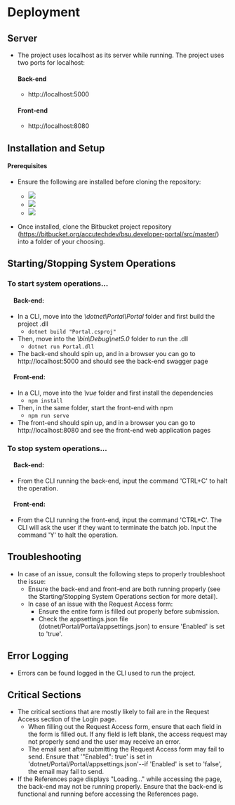 # Deployment 

## Server
- The project uses localhost as its server while running. The project uses two ports for localhost:
  #### Back-end
  - http://localhost:5000
  #### Front-end
  - http://localhost:8080

## Installation and Setup
#### Prerequisites
  - Ensure the following are installed before cloning the repository:
  
     - <img src=https://img.shields.io/badge/.NET%205-v5.0.402-blue>
     - <img src=https://img.shields.io/badge/npm-v6.14.15-red>
     - <img src=https://img.shields.io/badge/Vue%20CLI-v4.5.13-brightgreen>
  - Once installed, clone the Bitbucket project repository (https://bitbucket.org/accutechdev/bsu.developer-portal/src/master/) into a folder of your choosing.

## Starting/Stopping System Operations
### To start system operations...
#### &emsp;Back-end:
- In a CLI, move into the *\dotnet\Portal\Portal* folder and first build the project .dll
    - `dotnet build "Portal.csproj"`
- Then, move into the *\bin\Debug\net5.0* folder to run the .dll
    - `dotnet run Portal.dll`
- The back-end should spin up, and in a browser you can go to http://localhost:5000 and should see the back-end swagger page

#### &emsp;Front-end:
- In a CLI, move into the *\vue* folder and first install the dependencies
    - `npm install`
- Then, in the same folder, start the front-end with npm
    - `npm run serve`
- The front-end should spin up, and in a browser you can go to http://localhost:8080 and see the front-end web application pages

### To stop system operations...
#### &emsp;Back-end:
- From the CLI running the back-end, input the command 'CTRL+C' to halt the operation.

#### &emsp;Front-end:
- From the CLI running the front-end, input the command 'CTRL+C'. The CLI will ask the user if they want to terminate the batch job. Input the command 'Y' to halt the operation.

## Troubleshooting
- In case of an issue, consult the following steps to properly troubleshoot the issue:
    - Ensure the back-end and front-end are both running properly (see the Starting/Stopping System Operations section for more detail).
    - In case of an issue with the Request Access form:
        - Ensure the entire form is filled out properly before submission.
        - Check the appsettings.json file (dotnet/Portal/Portal/appsettings.json) to ensure 'Enabled' is set to 'true'.

## Error Logging
- Errors can be found logged in the CLI used to run the project.

## Critical Sections
- The critical sections that are mostly likely to fail are in the Request Access section of the Login page.
    - When filling out the Request Access form, ensure that each field in the form is filled out. If any field is left blank, the access request may not properly send and the user may receive an error.
    - The email sent after submitting the Request Access form may fail to send. Ensure that '"Enabled": true' is set in 'dotnet/Portal/Portal/appsettings.json'--if 'Enabled' is set to 'false', the email may fail to send.
- If the References page displays "Loading..." while accessing the page, the back-end may not be running properly. Ensure that the back-end is functional and running before accessing the References page.
